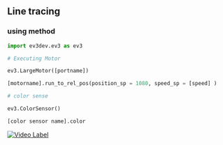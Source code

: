 ## Line tracing

### using method

```python
import ev3dev.ev3 as ev3

# Executing Motor

ev3.LargeMotor([portname])

[motorname].run_to_rel_pos(position_sp = 1080, speed_sp = [speed] )

# color sense

ev3.ColorSensor()

[color sensor name].color


```

[![Video Label](http://img.youtube.com/vi/u1tr6ZiykoM/0.jpg)](https://youtu.be/u1tr6ZiykoM)
